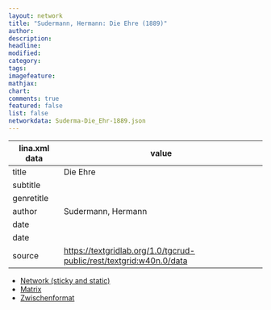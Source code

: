 ```yaml
---
layout: network
title: "Sudermann, Hermann: Die Ehre (1889)"
author:
description:
headline:
modified:
category:
tags:
imagefeature: 
mathjax: 
chart: 
comments: true
featured: false
list: false
networkdata: Suderma-Die_Ehr-1889.json
---
```

lina.xml data  | value
------------- | -------------
title|Die Ehre
subtitle|
genretitle|
author|Sudermann, Hermann
date|
date|
source|https://textgridlab.org/1.0/tgcrud-public/rest/textgrid:w40n.0/data


* [Network (sticky and static)](/network0008)
* [Matrix](/matrix0008)
* [Zwischenformat](/lina0008 )
